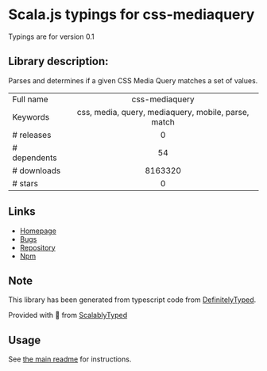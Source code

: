 
# Scala.js typings for css-mediaquery

Typings are for version 0.1

## Library description:
Parses and determines if a given CSS Media Query matches a set of values.

|                    |                 |
| ------------------ | :-------------: |
| Full name          | css-mediaquery |
| Keywords           | css, media, query, mediaquery, mobile, parse, match |
| # releases         | 0 |
| # dependents       | 54 |
| # downloads        | 8163320 |
| # stars            | 0 |

## Links
- [Homepage](https://github.com/ericf/css-mediaquery)
- [Bugs](https://github.com/ericf/css-mediaquery/issues)
- [Repository](https://github.com/ericf/css-mediaquery)
- [Npm](https://www.npmjs.com/package/css-mediaquery)
    


## Note
This library has been generated from typescript code from [DefinitelyTyped](https://definitelytyped.org).

Provided with :purple_heart: from [ScalablyTyped](https://github.com/oyvindberg/ScalablyTyped)

## Usage
See [the main readme](../../readme.md) for instructions.


